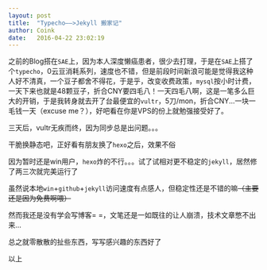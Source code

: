 ```yaml
---
layout: post
title:  "Typecho——>Jekyll 搬家记"
author: Coink
date:   2016-04-22 23:02:19
---
```



之前的Blog搭在`SAE`上，因为本人深度懒癌患者，很少去打理，于是在`SAE`上搭了个`typecho`，0云豆消耗系列，速度也不错，但是前段时间新浪可能是觉得我这种人好不清真，一个豆子都舍不得花，于是乎，改变收费政策，`mysql`按小时计费，一天下来也就是48颗豆子，折合CNY要四毛八！一天四毛八啊，这是一笔多么巨大的开销，于是我转身就去开了台最便宜的`vultr`，5刀/mon，折合CNY...一块一毛钱一天（excuse me？），好吧看在你是VPS的份上就勉强接受好了。

三天后，vultr无疾而终，因为同步总是出问题。。。

干脆换静态吧，正好看有朋友换了`hexo`之后，效果不俗

因为暂时还是win用户，`hexo`炸的不行。。。试了试相对更不稳定的`jekyll`，居然修了两三次就完美运行了

虽然说本地`win`+`github`+`jekyll`访问速度有点感人，但稳定性还是不错的嘛~~（主要还是因为免费啊喂）~~

然而我还是没有学会写博客= =，文笔还是一如既往的让人崩溃，技术文章憋不出来...

总之就零散散的扯些东西，写写感兴趣的东西好了

以上